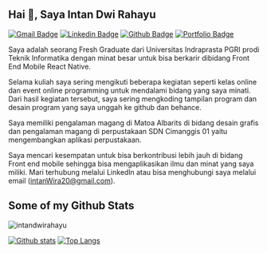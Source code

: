 ## Hai 👋, Saya Intan Dwi Rahayu
[![Gmail Badge](https://img.shields.io/badge/-intanWira20@gmail.com-c14438?style=flat&logo=Gmail&logoColor=white&link=mailto:intanWira20@gmail.com)](mailto:intandwirahayu02@gmail.com) 
[![Linkedin Badge](https://img.shields.io/badge/-intandwirahayu-0072b1?style=flat&logo=Linkedin&logoColor=white&link=https://www.linkedin.com/in/intandwirahayu/)](https://www.linkedin.com/in/intandwirahayu/) [![Github Badge](https://img.shields.io/badge/-intandwirahayu-grey?style=flat&logo=github&logoColor=white&link=https://github.com/intandwirahayu/)](https://www.github.com/intandwirahayu/) [![Portfolio Badge](https://img.shields.io/badge/portfolio-web-blue?style=flat&link=https://www.behance.net/intandwirahayuu/)](https://www.behance.net/intandwirahayuu/) <p align='left'>Saya adalah seorang Fresh Graduate dari Universitas Indraprasta PGRI prodi Teknik Informatika dengan minat besar untuk bisa berkarir dibidang Front End Mobile React Native.

Selama kuliah saya sering mengikuti beberapa kegiatan seperti kelas online dan event online programming untuk mendalami bidang yang saya minati. Dari hasil kegiatan tersebut, saya sering mengkoding tampilan program dan desain program yang saya unggah ke github dan behance.

Saya memiliki pengalaman magang di Matoa Albarits di bidang desain grafis dan pengalaman magang di perpustakaan SDN Cimanggis 01 yaitu mengembangkan aplikasi perpustakaan.

Saya mencari kesempatan untuk bisa berkontribusi lebih jauh di bidang Front end mobile sehingga bisa mengaplikasikan ilmu dan minat yang saya miliki. Mari terhubung melalui Linkedln atau bisa menghubungi saya melalui email (intanWira20@gmail.com).</p>
## Some of my Github Stats
<p align=left> <img src=https://komarev.com/ghpvc/?username=intandwirahayu alt=intandwirahayu /> </p>

[![Github stats](https://github-readme-stats.vercel.app/api?username=intandwirahayu&show_icons=true&include_all_commits=true)](https://github.com/intandwirahayu/github-readme-stats)
[![Top Langs](https://github-readme-stats.vercel.app/api/top-langs/?username=intandwirahayu&layout=compact)](https://github.com/intandwirahayu/github-readme-stats)
